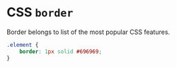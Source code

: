 # CSS `border`
Border belongs to list of the most popular CSS features.

```css
.element {
    border: 1px solid #696969;
}
```